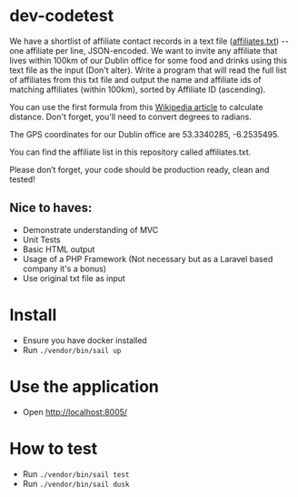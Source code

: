 # dev-codetest
We have a shortlist of affiliate contact records in a text file ([affiliates.txt](http://localhost:8005/affiliates.txt)) -- one affiliate per line, JSON-encoded. We want to invite any affiliate that lives within 100km of our Dublin office for some food and drinks using this text file as the input (Don't alter). Write a program that will read the full list of affiliates from this txt file and output the name and affiliate ids of matching affiliates (within 100km), sorted by Affiliate ID (ascending).

You can use the first formula from this [Wikipedia article](https://en.wikipedia.org/wiki/Great-circle_distance) to calculate distance. Don't forget, you'll need to convert degrees to radians.

The GPS coordinates for our Dublin office are 53.3340285, -6.2535495.

You can find the affiliate list in this repository called affiliates.txt.

Please don’t forget, your code should be production ready, clean and tested!

## Nice to haves:
- Demonstrate understanding of MVC
- Unit Tests
- Basic HTML output
- Usage of a PHP Framework (Not necessary but as a Laravel based company it's a bonus)
- Use original txt file as input

# Install
- Ensure you have docker installed
- Run `./vendor/bin/sail up`

# Use the application
- Open [http://localhost:8005/](http://localhost:8005/)

# How to test
- Run `./vendor/bin/sail test`
- Run `./vendor/bin/sail dusk`
